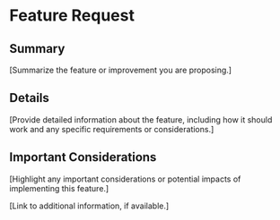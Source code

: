 # Feature Request

## Summary
[Summarize the feature or improvement you are proposing.]

## Details
[Provide detailed information about the feature, including how it should work and any specific requirements or considerations.]

## Important Considerations
[Highlight any important considerations or potential impacts of implementing this feature.]

[Link to additional information, if available.]
